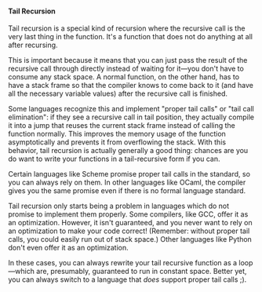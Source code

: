 


#### Tail Recursion

Tail recursion is a special kind of recursion where the recursive call is the very last thing in the function. It's a function that does not do anything at all after recursing.

This is important because it means that you can just pass the result of the recursive call through directly instead of waiting for it—you don't have to consume any stack space. A normal function, on the other hand, has to have a stack frame so that the compiler knows to come back to it (and have all the necessary variable values) after the recursive call is finished.

Some languages recognize this and implement "proper tail calls" or "tail call elimination": if they see a recursive call in tail position, they actually compile it into a jump that reuses the current stack frame instead of calling the function normally. This improves the memory usage of the function asymptotically and prevents it from overflowing the stack. With this behavior, tail recursion is actually generally a good thing: chances are you do want to write your functions in a tail-recursive form if you can.

Certain languages like Scheme promise proper tail calls in the standard, so you can always rely on them. In other languages like OCaml, the compiler gives you the same promise even if there is no formal language standard.

Tail recursion only starts being a problem in languages which do not promise to implement them properly. Some compilers, like GCC, offer it as an optimization. However, it isn't guaranteed, and you never want to rely on an optimization to make your code correct! (Remember: without proper tail calls, you could easily run out of stack space.) Other languages like Python don't even offer it as an optimization.

In these cases, you can always rewrite your tail recursive function as a loop—which are, presumably, guaranteed to run in constant space. Better yet, you can always switch to a language that *does* support proper tail calls ;).
